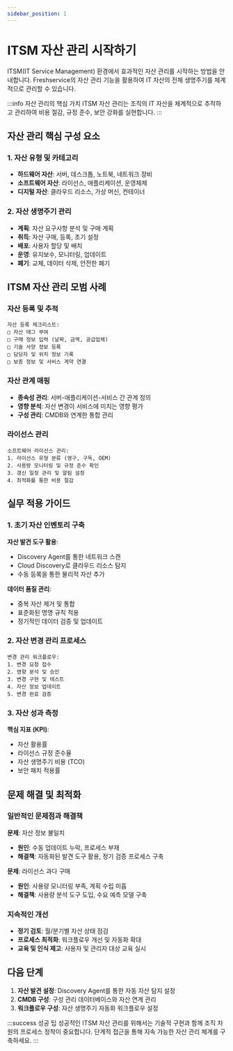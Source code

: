 ```yaml
---
sidebar_position: 1
---
```


# ITSM 자산 관리 시작하기

ITSM(IT Service Management) 환경에서 효과적인 자산 관리를 시작하는 방법을 안내합니다. Freshservice의 자산 관리 기능을 활용하여 IT 자산의 전체 생명주기를 체계적으로 관리할 수 있습니다.

:::info 자산 관리의 핵심 가치
ITSM 자산 관리는 조직의 IT 자산을 체계적으로 추적하고 관리하여 비용 절감, 규정 준수, 보안 강화를 실현합니다.
:::

## 자산 관리 핵심 구성 요소

### 1. 자산 유형 및 카테고리
- **하드웨어 자산**: 서버, 데스크톱, 노트북, 네트워크 장비
- **소프트웨어 자산**: 라이선스, 애플리케이션, 운영체제
- **디지털 자산**: 클라우드 리소스, 가상 머신, 컨테이너

### 2. 자산 생명주기 관리
- **계획**: 자산 요구사항 분석 및 구매 계획
- **취득**: 자산 구매, 등록, 초기 설정
- **배포**: 사용자 할당 및 배치
- **운영**: 유지보수, 모니터링, 업데이트
- **폐기**: 교체, 데이터 삭제, 안전한 폐기

## ITSM 자산 관리 모범 사례

### 자산 등록 및 추적
```text
자산 등록 체크리스트:
□ 자산 태그 부여
□ 구매 정보 입력 (날짜, 금액, 공급업체)
□ 기술 사양 정보 등록
□ 담당자 및 위치 정보 기록
□ 보증 정보 및 서비스 계약 연결
```

### 자산 관계 매핑
- **종속성 관리**: 서버-애플리케이션-서비스 간 관계 정의
- **영향 분석**: 자산 변경이 서비스에 미치는 영향 평가
- **구성 관리**: CMDB와 연계한 통합 관리

### 라이선스 관리
```text
소프트웨어 라이선스 관리:
1. 라이선스 유형 분류 (영구, 구독, OEM)
2. 사용량 모니터링 및 규정 준수 확인
3. 갱신 일정 관리 및 알림 설정
4. 최적화를 통한 비용 절감
```

## 실무 적용 가이드

### 1. 초기 자산 인벤토리 구축
**자산 발견 도구 활용**:
- Discovery Agent를 통한 네트워크 스캔
- Cloud Discovery로 클라우드 리소스 탐지
- 수동 등록을 통한 물리적 자산 추가

**데이터 품질 관리**:
- 중복 자산 제거 및 통합
- 표준화된 명명 규칙 적용
- 정기적인 데이터 검증 및 업데이트

### 2. 자산 변경 관리 프로세스
```text
변경 관리 워크플로우:
1. 변경 요청 접수
2. 영향 분석 및 승인
3. 변경 구현 및 테스트
4. 자산 정보 업데이트
5. 변경 완료 검증
```

### 3. 자산 성과 측정
**핵심 지표 (KPI)**:
- 자산 활용률
- 라이선스 규정 준수율
- 자산 생명주기 비용 (TCO)
- 보안 패치 적용률

## 문제 해결 및 최적화

### 일반적인 문제점과 해결책

**문제**: 자산 정보 불일치
- **원인**: 수동 업데이트 누락, 프로세스 부재
- **해결책**: 자동화된 발견 도구 활용, 정기 검증 프로세스 구축

**문제**: 라이선스 과다 구매
- **원인**: 사용량 모니터링 부족, 계획 수립 미흡
- **해결책**: 사용량 분석 도구 도입, 수요 예측 모델 구축

### 지속적인 개선
- **정기 검토**: 월/분기별 자산 상태 점검
- **프로세스 최적화**: 워크플로우 개선 및 자동화 확대
- **교육 및 인식 제고**: 사용자 및 관리자 대상 교육 실시

## 다음 단계

1. **자산 발견 설정**: Discovery Agent를 통한 자동 자산 탐지 설정
2. **CMDB 구성**: 구성 관리 데이터베이스와 자산 연계 관리
3. **워크플로우 구성**: 자산 생명주기 자동화 워크플로우 설정

:::success 성공 팁
성공적인 ITSM 자산 관리를 위해서는 기술적 구현과 함께 조직 차원의 프로세스 정착이 중요합니다. 단계적 접근을 통해 지속 가능한 자산 관리 체계를 구축하세요.
:::